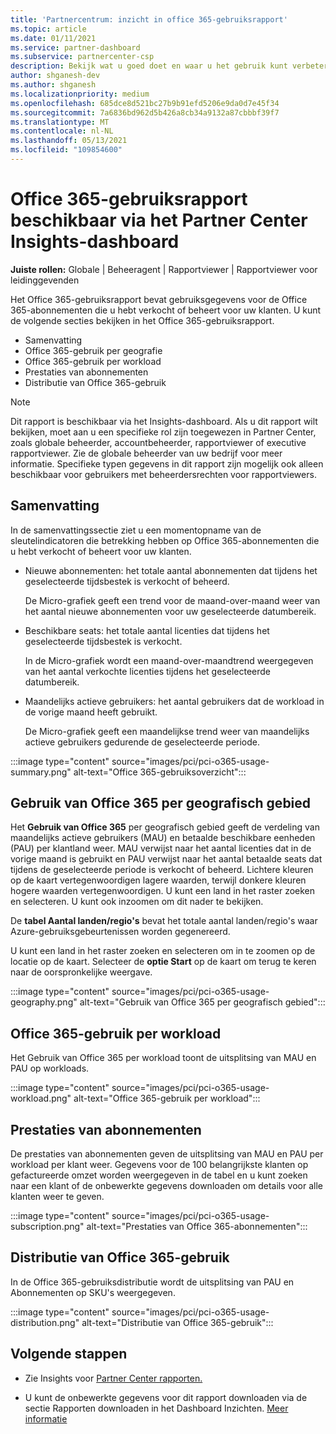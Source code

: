 ```yaml
---
title: 'Partnercentrum: inzicht in office 365-gebruiksrapport'
ms.topic: article
ms.date: 01/11/2021
ms.service: partner-dashboard
ms.subservice: partnercenter-csp
description: Bekijk wat u goed doet en waar u het gebruik kunt verbeteren van Office 365-abonnementen die u voor uw klanten verkoopt of beheert.
author: shganesh-dev
ms.author: shganesh
ms.localizationpriority: medium
ms.openlocfilehash: 685dce8d521bc27b9b91efd5206e9da0d7e45f34
ms.sourcegitcommit: 7a6836bd962d5b426a8cb34a9132a87cbbbf39f7
ms.translationtype: MT
ms.contentlocale: nl-NL
ms.lasthandoff: 05/13/2021
ms.locfileid: "109854600"
---
```

# <a name="office-365-usage-report-available-from-the-partner-center-insights-dashboard"></a>Office 365-gebruiksrapport beschikbaar via het Partner Center Insights-dashboard

**Juiste rollen:** Globale | Beheeragent | Rapportviewer | Rapportviewer voor leidinggevenden

Het Office 365-gebruiksrapport bevat gebruiksgegevens voor de Office 365-abonnementen die u hebt verkocht of beheert voor uw klanten. U kunt de volgende secties bekijken in het Office 365-gebruiksrapport.

- Samenvatting
- Office 365-gebruik per geografie
- Office 365-gebruik per workload
- Prestaties van abonnementen
- Distributie van Office 365-gebruik

 > [!NOTE]
 > Dit rapport is beschikbaar via het Insights-dashboard. Als u dit rapport wilt bekijken, moet aan u een specifieke rol zijn toegewezen in Partner Center, zoals globale beheerder, accountbeheerder, rapportviewer of executive rapportviewer. Zie de globale beheerder van uw bedrijf voor meer informatie. Specifieke typen gegevens in dit rapport zijn mogelijk ook alleen beschikbaar voor gebruikers met beheerdersrechten voor rapportviewers.

## <a name="summary"></a>Samenvatting

In de samenvattingssectie ziet u een momentopname van de sleutelindicatoren die betrekking hebben op Office 365-abonnementen die u hebt verkocht of beheert voor uw klanten.  

- Nieuwe abonnementen: het totale aantal abonnementen dat tijdens het geselecteerde tijdsbestek is verkocht of beheerd.

   De Micro-grafiek geeft een trend voor de maand-over-maand weer van het aantal nieuwe abonnementen voor uw geselecteerde datumbereik.

- Beschikbare seats: het totale aantal licenties dat tijdens het geselecteerde tijdsbestek is verkocht.

   In de Micro-grafiek wordt een maand-over-maandtrend weergegeven van het aantal verkochte licenties tijdens het geselecteerde datumbereik.

- Maandelijks actieve gebruikers: het aantal gebruikers dat de workload in de vorige maand heeft gebruikt. 

   De Micro-grafiek geeft een maandelijkse trend weer van maandelijks actieve gebruikers gedurende de geselecteerde periode.

:::image type="content" source="images/pci/pci-o365-usage-summary.png" alt-text="Office 365-gebruiksoverzicht":::

## <a name="office-365-usage-by-geography"></a>Gebruik van Office 365 per geografisch gebied

Het **Gebruik van Office 365** per geografisch gebied geeft de verdeling van maandelijks actieve gebruikers (MAU) en betaalde beschikbare eenheden (PAU) per klantland weer. MAU verwijst naar het aantal licenties dat in de vorige maand is gebruikt en PAU verwijst naar het aantal betaalde seats dat tijdens de geselecteerde periode is verkocht of beheerd. Lichtere kleuren op de kaart vertegenwoordigen lagere waarden, terwijl donkere kleuren hogere waarden vertegenwoordigen. U kunt een land in het raster zoeken en selecteren. U kunt ook inzoomen om dit nader te bekijken.

De **tabel Aantal landen/regio's** bevat het totale aantal landen/regio's waar Azure-gebruiksgebeurtenissen worden gegenereerd.

U kunt een land in het raster zoeken en selecteren om in te zoomen op de locatie op de kaart. Selecteer de **optie Start** op de kaart om terug te keren naar de oorspronkelijke weergave.


:::image type="content" source="images/pci/pci-o365-usage-geography.png" alt-text="Gebruik van Office 365 per geografisch gebied":::

## <a name="office-365-usage-by-workload"></a>Office 365-gebruik per workload

Het Gebruik van Office 365 per workload toont de uitsplitsing van MAU en PAU op workloads.

:::image type="content" source="images/pci/pci-o365-usage-workload.png" alt-text="Office 365-gebruik per workload":::

## <a name="subscriptions-performance"></a>Prestaties van abonnementen

De prestaties van abonnementen geven de uitsplitsing van MAU en PAU per workload per klant weer. Gegevens voor de 100 belangrijkste klanten op gefactureerde omzet worden weergegeven in de tabel en u kunt zoeken naar een klant of de onbewerkte gegevens downloaden om details voor alle klanten weer te geven.

:::image type="content" source="images/pci/pci-o365-usage-subscription.png" alt-text="Prestaties van Office 365-abonnementen":::

## <a name="office-365-usage-distribution"></a>Distributie van Office 365-gebruik

In de Office 365-gebruiksdistributie wordt de uitsplitsing van PAU en Abonnementen op SKU's weergegeven.

:::image type="content" source="images/pci/pci-o365-usage-distribution.png" alt-text="Distributie van Office 365-gebruik":::

## <a name="next-steps"></a>Volgende stappen

- Zie Insights voor [Partner Center rapporten.](partner-center-insights.md)

- U kunt de onbewerkte gegevens voor dit rapport downloaden via de sectie Rapporten downloaden in het Dashboard Inzichten. [Meer informatie](pci-download-reports.md) 
